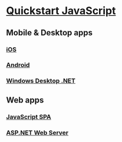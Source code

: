 # [Quickstart JavaScript](index.md)
## Mobile & Desktop apps
### [iOS](active-directory-ios.md)
### [Android](active-directory-android.md)
### [Windows Desktop .NET](active-directory-windesktop.md)
## Web apps
### [JavaScript SPA](active-directory-javascriptspa.md)
### [ASP.NET Web Server](active-directory-aspnetwebapp.md)